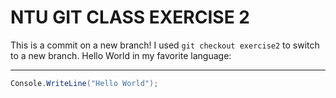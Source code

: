 # **NTU GIT CLASS EXERCISE 2**
This is a commit on a new branch! I used ```git checkout exercise2``` to switch to a new branch.
Hello World in my favorite language:
***
```C# language
Console.WriteLine("Hello World");
```
